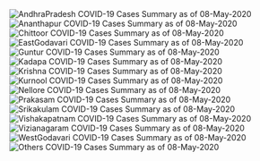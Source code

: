 
<img src="https://deepuhub.github.io/COVID-19/GraphsGenerated/08-May-2020/Last24Hrs_AndhraPradesh_08-May-2020.jpg" alt="AndhraPradesh COVID-19 Cases Summary as of 08-May-2020">
 <br>
<img src="https://deepuhub.github.io/COVID-19/GraphsGenerated/08-May-2020/Last24Hrs_Ananthapur_08-May-2020.jpg" alt="Ananthapur COVID-19 Cases Summary as of 08-May-2020">
 <br>
<img src="https://deepuhub.github.io/COVID-19/GraphsGenerated/08-May-2020/Last24Hrs_Chittoor_08-May-2020.jpg" alt="Chittoor COVID-19 Cases Summary as of 08-May-2020">
 <br>
<img src="https://deepuhub.github.io/COVID-19/GraphsGenerated/08-May-2020/Last24Hrs_EastGodavari_08-May-2020.jpg" alt="EastGodavari COVID-19 Cases Summary as of 08-May-2020">
 <br>
<img src="https://deepuhub.github.io/COVID-19/GraphsGenerated/08-May-2020/Last24Hrs_Guntur_08-May-2020.jpg" alt="Guntur COVID-19 Cases Summary as of 08-May-2020">
 <br>
<img src="https://deepuhub.github.io/COVID-19/GraphsGenerated/08-May-2020/Last24Hrs_Kadapa_08-May-2020.jpg" alt="Kadapa COVID-19 Cases Summary as of 08-May-2020">
 <br>
<img src="https://deepuhub.github.io/COVID-19/GraphsGenerated/08-May-2020/Last24Hrs_Krishna_08-May-2020.jpg" alt="Krishna COVID-19 Cases Summary as of 08-May-2020">
 <br>
<img src="https://deepuhub.github.io/COVID-19/GraphsGenerated/08-May-2020/Last24Hrs_Kurnool_08-May-2020.jpg" alt="Kurnool COVID-19 Cases Summary as of 08-May-2020">
 <br>
<img src="https://deepuhub.github.io/COVID-19/GraphsGenerated/08-May-2020/Last24Hrs_Nellore_08-May-2020.jpg" alt="Nellore COVID-19 Cases Summary as of 08-May-2020">
 <br>
<img src="https://deepuhub.github.io/COVID-19/GraphsGenerated/08-May-2020/Last24Hrs_Prakasam_08-May-2020.jpg" alt="Prakasam COVID-19 Cases Summary as of 08-May-2020">
 <br>
<img src="https://deepuhub.github.io/COVID-19/GraphsGenerated/08-May-2020/Last24Hrs_Srikakulam_08-May-2020.jpg" alt="Srikakulam COVID-19 Cases Summary as of 08-May-2020">
 <br>
<img src="https://deepuhub.github.io/COVID-19/GraphsGenerated/08-May-2020/Last24Hrs_Vishakapatnam_08-May-2020.jpg" alt="Vishakapatnam COVID-19 Cases Summary as of 08-May-2020">
 <br>
<img src="https://deepuhub.github.io/COVID-19/GraphsGenerated/08-May-2020/Last24Hrs_Vizianagaram_08-May-2020.jpg" alt="Vizianagaram COVID-19 Cases Summary as of 08-May-2020">
 <br>
<img src="https://deepuhub.github.io/COVID-19/GraphsGenerated/08-May-2020/Last24Hrs_WestGodavari_08-May-2020.jpg" alt="WestGodavari COVID-19 Cases Summary as of 08-May-2020">
 <br>
 <img src="https://deepuhub.github.io/COVID-19/GraphsGenerated/08-May-2020/Last24Hrs_Others_08-May-2020.jpg" alt="Others COVID-19 Cases Summary as of 08-May-2020">
 <br>

